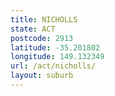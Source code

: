 ```yaml
---
title: NICHOLLS
state: ACT
postcode: 2913
latitude: -35.201802
longitude: 149.132349
url: /act/nicholls/
layout: suburb
---
```


